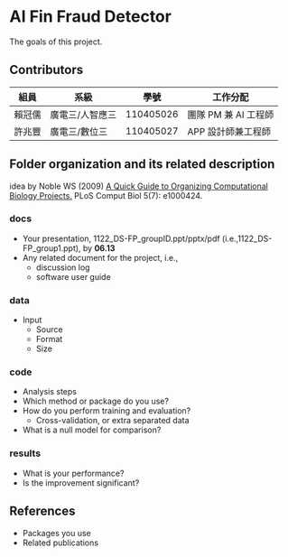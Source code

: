 # AI Fin Fraud Detector
The goals of this project.

## Contributors
|組員|系級|學號|工作分配|
|-|-|-|-|
|賴冠儒|廣電三/人智應三|110405026|團隊 PM 兼 AI 工程師| 
|許兆豐|廣電三/數位三|110405027|APP 設計師兼工程師|

## Folder organization and its related description
idea by Noble WS (2009) [A Quick Guide to Organizing Computational Biology Projects.](https://journals.plos.org/ploscompbiol/article?id=10.1371/journal.pcbi.1000424) PLoS Comput Biol 5(7): e1000424.

### docs
* Your presentation, 1122_DS-FP_groupID.ppt/pptx/pdf (i.e.,1122_DS-FP_group1.ppt), by **06.13**
* Any related document for the project, i.e.,
  * discussion log
  * software user guide

### data
* Input
  * Source
  * Format
  * Size

### code
* Analysis steps
* Which method or package do you use?
* How do you perform training and evaluation?
  * Cross-validation, or extra separated data
* What is a null model for comparison?

### results
* What is your performance?
* Is the improvement significant?

## References
* Packages you use
* Related publications
